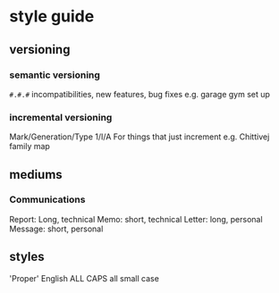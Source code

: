 # style guide
## versioning
### semantic versioning
`#.#.#`
incompatibilities, new features, bug fixes
e.g. garage gym set up
### incremental versioning
Mark/Generation/Type
1/I/A
For things that just increment
e.g. Chittivej family map
## mediums
### Communications
Report: Long, technical
Memo: short, technical
Letter: long, personal
Message: short, personal

## styles
'Proper' English
ALL CAPS
all small case